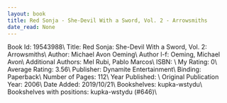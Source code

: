 ```yaml
---
layout: book
title: Red Sonja - She-Devil With a Sword, Vol. 2 - Arrowsmiths
date_read: None
---
```


Book Id: 19543988\ 
Title: Red Sonja: She-Devil With a Sword, Vol. 2: Arrowsmiths\ 
Author: Michael Avon Oeming\ 
Author l-f: Oeming, Michael Avon\ 
Additional Authors: Mel Rubi, Pablo Marcos\ 
ISBN: \ 
My Rating: 0\ 
Average Rating: 3.56\ 
Publisher: Dynamite Entertainment\ 
Binding: Paperback\ 
Number of Pages: 112\ 
Year Published: \ 
Original Publication Year: 2006\ 
Date Added: 2019/10/21\ 
Bookshelves: kupka-wstydu\ 
Bookshelves with positions: kupka-wstydu (#646)\ 

